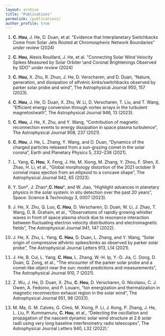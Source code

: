 ```yaml
---
layout: archive
title: "Publications"
permalink: /publications/
author_profile: true
---
```

1. __C. Hou__, J. He, D. Duan, et al. "Evidence that Interplanetary Switchbacks Come from Solar Jets Rooted at Chromospheric Network Boundaries" _under review_ (2024)

2. __C. Hou__, Alexis Rouillard, J. He, et al. "Connecting Solar Wind Velocity Spikes Measured by Solar Orbiter \\and Coronal Brightenings Observed by SDO" _under review_ (2024)

3. __C. Hou__, X. Zhu, R. Zhuo, J. He, D. Verscharen, and D. Duan, “Nature, generation, and dissipation of alfvénic kinks/switchbacks observed by parker solar probe and wind”, The Astrophysical Journal 950, 157 (2023). 

4. __C. Hou__, J. He, D. Duan, X. Zhu, W. Li, D. Verscharen, T. Liu, and T. Wang, “Efficient energy conversion through vortex arrays in the turbulent magnetosheath”, The Astrophysical Journal 946, 13 (2023). 

5. __C. Hou__, J. He, X. Zhu, and Y. Wang, “Contribution of magnetic reconnection events to energy dissipation in space plasma turbulence”, The Astrophysical Journal 908, 237 (2021). 

6. __C. Hou__, J. He, L. Zhang, Y. Wang, and D. Duan, “Dynamics of the charged particles released from a sun-grazing comet in the solar corona”, Earth and Planetary Physics 5, 232–238 (2021). 

7. L. Yang, __C. Hou__, X. Feng, J. He, M. Xiong, M. Zhang, Y. Zhou, F. Shen, X. Zhao, H. Li, et al., “Global morphology distortion of the 2021 october 9 coronal mass ejection from an ellipsoid to a concave shape”, The Astrophysical Journal 942, 65 (2023). 

8. Y. Sun†, J. Zhao†,__C. Hou__†, and W. Jiao, “Highlight advances in planetary physics in the solar system: in situ detection over the past 20 years”, Space: Science & Technology 3, 0007 (2023). 

9. J. He, X. Zhu, Q. Luo, __C. Hou__, D. Verscharen, D. Duan, W. Li, J. Zhao, T. Wang, D. B. Graham, et al., “Observations of rapidly growing whistler waves in front of space plasma shock due to resonance interaction between fluctuating electron velocity distributions and electromagnetic fields”, The Astrophysical Journal 941, 147 (2022). 

10. J. He, X. Zhu, L. Yang, __C. Hou__, D. Duan, L. Zhang, and Y. Wang, “Solar origin of compressive alfvénic spikes/kinks as observed by parker solar probe”, The Astrophysical Journal Letters 913, L14 (2021).

11. J. He, B. Cui, L. Yang, __C. Hou__, L. Zhang, W.-H. Ip, Y.-D. Jia, C. Dong, D. Duan, Q. Zong, et al., “The encounter of the parker solar probe and a comet-like object near the sun: model predictions and measurements”, The Astrophysical Journal 910, 7 (2021). 

12. Z. Wu, J. He, D. Duan, X. Zhu, __C. Hou__, D. Verscharen, G. Nicolaou, C. J. Owen, A. Fedorov, and P. Louarn, “Ion energization and thermalization in magnetic reconnection exhaust region in the solar wind”, The Astrophysical Journal 951, 98 (2023).

13. M. Ma, G. M. Calvés, G. Cimò, M. Xiong, P. Li, J. Kong, P. Zhang, J. He, L. Liu, P. Kummamuru, __C. Hou__, et al., “Detecting the oscillation and propagation of the nascent dynamic solar wind structure at 2.6 solar radii using very long baseline interferometry radio telescopes”, The Astrophysical Journal Letters 940, L32 (2022).'
